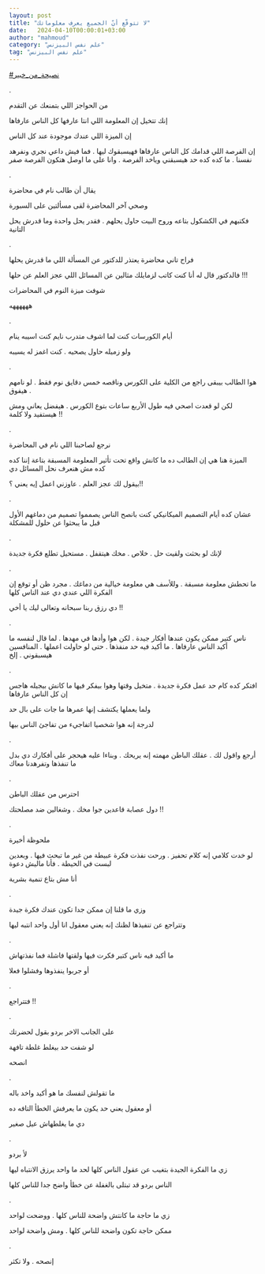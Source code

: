 ```yaml
---
layout: post
title: "لا تتوقّع أنّ الجميع يعرف معلوماتك"
date:   2024-04-10T00:00:01+03:00
author: "mahmoud"
category: "علم نفس البيزنس"
tag: "علم نفس البيزنس"
---
```



[<u>\#نصيحة\_من\_خبير</u>](https://www.facebook.com/hashtag/%D9%86%D8%B5%D9%8A%D8%AD%D8%A9_%D9%85%D9%86_%D8%AE%D8%A8%D9%8A%D8%B1?__eep__=6&__cft__%5b0%5d=AZVmAy6RjZTXFAUgLO_pBltCDQsuOEsv7cO7HBFHbQAnmnvOddlzVTHENZdcSfRLrv1jfqJkTuJSrJ0dXjGe7V2HgvLlZfaNHsLfO2qwb916i7fcTiLz8Z7le3Dah1RviWOjfp8bLUEIcGJ66fYOTh_Dq9Q-djZpTEqwly4rfkYubw&__tn__=*NK-R)

.

من الحواجز اللي بتمنعك عن التقدم

إنك تتخيل إن المعلومة اللي انتا عارفها كل الناس
عارفاها

إن الميزة اللي عندك موجودة عند كل الناس

إن الفرصة اللي قدامك كل الناس عارفاها فهيسبقوك ليها .
فما فيش داعي نجري ونفرهد نفسنا . ما كده كده حد هيسبقني وياخد الفرصة .
وانا على ما اوصل هتكون الفرصة صفر

.

يقال أن طالب نام في محاضرة

وصحي آخر المحاضرة لقى مسألتين على السبورة

فكتبهم في الكشكول بتاعه وروح البيت حاول يحلهم . فقدر يحل
واحدة وما قدرش يحل التانية

.

فراح تاني محاضرة يعتذر للدكتور عن المسألة اللي ما قدرش
يحلها

فالدكتور قال له أنا كنت كاتب لزمايلك مثالين عن المسائل
اللي عجز العلم عن حلها !!!

شوفت ميزة النوم في المحاضرات

ههههههه

.

أيام الكورسات كنت لما اشوف متدرب نايم كنت اسيبه
ينام

ولو زميله حاول يصحيه . كنت اغمز له يسيبه

.

هوا الطالب بيبقى راجع من الكلية على الكورس وناقصه خمس
دقايق نوم فقط . لو نامهم . هيفوق

لكن لو قعدت اصحي فيه طول الأربع ساعات بتوع الكورس .
هيفضل يعاني ومش هيستفيد ولا كلمة !!

.

نرجع لصاحبنا اللي نام في المحاضرة

الميزة هنا هي إن الطالب ده ما كانش واقع تحت تأثير
المعلومة المسبقة بتاعة إننا كده كده مش هنعرف نحل المسائل دي

بيقول لك عجز العلم . عاوزني اعمل إيه يعني ؟!!

.

عشان كده أيام التصميم الميكانيكي كنت بانصح الناس يصمموا
تصميم من دماغهم الأول قبل ما يبحثوا عن حلول للمشكلة

.

لإنك لو بحثت ولقيت حل . خلاص . مخك هيتقفل . مستحيل تطلع
فكرة جديدة

.

ما تحطش معلومة مسبقة . وللأسف هي معلومة خيالية من دماغك
. مجرد ظن أو توقع إن الفكرة اللي عندي دي عند الناس كلها

دي رزق ربنا سبحانه وتعالى ليك يا أخي !!

.

ناس كتير ممكن يكون عندها أفكار جيدة . لكن هوا وأدها في
مهدها . لما قال لنفسه ما أكيد الناس عارفاها . ما أكيد فيه حد منفذها .
حتى لو حاولت اعملها . المنافسين هيسبقوني . إلخ

.

افتكر كده كام حد عمل فكرة جديدة . متخيل وقتها وهوا بيفكر
فيها ما كانش بيجيله هاجس إن كل الناس عارفاها

ولما يعملها يكتشف إنها عمرها ما جات على بال حد

لدرجة إنه هوا شخصيا اتفاجيء من تفاجئ الناس بيها

.

أرجع واقول لك . عقلك الباطن مهمته إنه يريحك . وبناءا
عليه هيحجر على أفكارك دي بدل ما تنفذها وتفرهدنا معاك

.

احترس من عقلك الباطن

دول عصابة قاعدين جوا مخك . وشغالين ضد مصلحتك !!

.

ملحوظة أخيرة

لو خدت كلامي إنه كلام تحفيز . ورحت نفذت فكرة عبيطة من
غير ما تبحث فيها . وبعدين لبست في الحيطة . فأنا ماليش دعوة

أنا مش بتاع تنمية بشرية

.

وزي ما قلنا إن ممكن جدا تكون عندك فكرة جيدة

وتتراجع عن تنفيذها لظنك إنه يعني معقول انا أول واحد
انتبه ليها

.

ما أكيد فيه ناس كتير فكرت فيها ولقتها فاشلة فما
نفذتهاش

أو جربوا ينفذوها وفشلوا فعلا

.

فتتراجع !!

.

على الجانب الاخر بردو بقول لحضرتك

لو شفت حد بيغلط غلطة تافهة

انصحه

.

ما تقولش لنفسك ما هو أكيد واخد باله

أو معقول يعني حد يكون ما يعرفش الخطأ التافه ده

دي ما يغلطهاش عيل صغير

.

لأ بردو

زي ما الفكرة الجيدة بتغيب عن عقول الناس كلها لحد ما واحد
يرزق الانتباه ليها

الناس بردو قد تبتلى بالغفلة عن خطأ واضح جدا للناس
كلها

.

زي ما حاجة ما كانتش واضحة للناس كلها . ووضحت
لواحد

ممكن حاجة تكون واضحة للناس كلها . ومش واضحة لواحد

.

إنصحه . ولا تكثر
